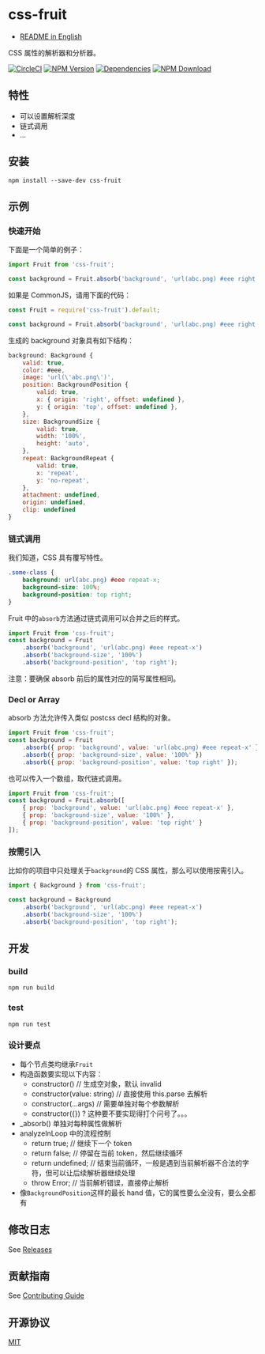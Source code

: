 # css-fruit

- [README in English](README.md)

CSS 属性的解析器和分析器。

[![CircleCI][circleci-img]][circleci-url]
[![NPM Version][npm-img]][npm-url]
[![Dependencies][david-img]][david-url]
[![NPM Download][download-img]][download-url]

[circleci-img]: https://img.shields.io/circleci/project/github/necfe/css-fruit.svg?style=flat-square
[circleci-url]: https://circleci.com/gh/necfe/css-fruit
[npm-img]: http://img.shields.io/npm/v/css-fruit.svg?style=flat-square
[npm-url]: http://npmjs.org/package/css-fruit
[david-img]: http://img.shields.io/david/necfe/css-fruit.svg?style=flat-square
[david-url]: https://david-dm.org/necfe/css-fruit
[download-img]: https://img.shields.io/npm/dm/css-fruit.svg?style=flat-square
[download-url]: https://npmjs.org/package/css-fruit

## 特性

- 可以设置解析深度
- 链式调用
- ...

## 安装

``` shell
npm install --save-dev css-fruit
```

## 示例

### 快速开始

下面是一个简单的例子：

``` js
import Fruit from 'css-fruit';

const background = Fruit.absorb('background', 'url(abc.png) #eee right top repeat-x');
```

如果是 CommonJS，请用下面的代码：

``` js
const Fruit = require('css-fruit').default;

const background = Fruit.absorb('background', 'url(abc.png) #eee right top / 100% repeat-x');
```

生成的 background 对象具有如下结构：

``` js
background: Background {
    valid: true,
    color: #eee,
    image: 'url(\'abc.png\')',
    position: BackgroundPosition {
        valid: true,
        x: { origin: 'right', offset: undefined },
        y: { origin: 'top', offset: undefined },
    },
    size: BackgroundSize {
        valid: true,
        width: '100%',
        height: 'auto',
    },
    repeat: BackgroundRepeat {
        valid: true,
        x: 'repeat',
        y: 'no-repeat',
    },
    attachment: undefined,
    origin: undefined,
    clip: undefined
}
```

### 链式调用

我们知道，CSS 具有覆写特性。

``` css
.some-class {
    background: url(abc.png) #eee repeat-x;
    background-size: 100%;
    background-position: top right;
}
```

Fruit 中的`absorb`方法通过链式调用可以合并之后的样式。

``` js
import Fruit from 'css-fruit';
const background = Fruit
    .absorb('background', 'url(abc.png) #eee repeat-x')
    .absorb('background-size', '100%')
    .absorb('background-position', 'top right');
```

注意：要确保 absorb 前后的属性对应的简写属性相同。

### Decl or Array

absorb 方法允许传入类似 postcss decl 结构的对象。

``` js
import Fruit from 'css-fruit';
const background = Fruit
    .absorb({ prop: 'background', value: 'url(abc.png) #eee repeat-x' })
    .absorb({ prop: 'background-size', value: '100%' })
    .absorb({ prop: 'background-position', value: 'top right' });
```

也可以传入一个数组，取代链式调用。

``` js
import Fruit from 'css-fruit';
const background = Fruit.absorb([
    { prop: 'background', value: 'url(abc.png) #eee repeat-x' },
    { prop: 'background-size', value: '100%' },
    { prop: 'background-position', value: 'top right' }
]);
```

### 按需引入

比如你的项目中只处理关于`background`的 CSS 属性，那么可以使用按需引入。

``` js
import { Background } from 'css-fruit';

const background = Background
    .absorb('background', 'url(abc.png) #eee repeat-x')
    .absorb('background-size', '100%')
    .absorb('background-position', 'top right');
```

<!-- ## 选项

#### name

某个功能的名称。

- Type: `string`
- Default: `'hello'`

#### auto

是否自动做某件事。

- Type: `boolean`
- Default: `'true'` -->

## 开发

### build

``` shell
npm run build
```

### test

``` shell
npm run test
```

### 设计要点

- 每个节点类均继承`Fruit`
- 构造函数要实现以下内容：
    - constructor() // 生成空对象，默认 invalid
    - constructor(value: string) // 直接使用 this.parse 去解析
    - constructor(...args) // 需要单独对每个参数解析
    - constructor({}) ? 这种要不要实现得打个问号了。。。
- _absorb() 单独对每种属性做解析
- analyzeInLoop 中的流程控制
    - return true; // 继续下一个 token
    - return false; // 停留在当前 token，然后继续循环
    - return undefined; // 结束当前循环，一般是遇到当前解析器不合法的字符，但可以让后续解析器继续处理
    - throw Error; // 当前解析错误，直接停止解析
- 像`BackgroundPosition`这样的最长 hand 值，它的属性要么全没有，要么全都有

## 修改日志

See [Releases](https://github.com/necfe/css-fruit/releases)

## 贡献指南

See [Contributing Guide](https://github.com/vusion/DOCUMENTATION/issues/8)

## 开源协议

[MIT](LICENSE)
